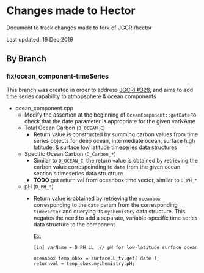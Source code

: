 # Changes made to Hector

Document to track changes made to fork of JGCRI/hector

Last updated: 19 Dec 2019

## By Branch

### fix/ocean_component-timeSeries

This branch was created in order to address [JGCRI #328](https://github.com/JGCRI/hector/issues/328), and aims to add time series capability to atmopsphere & ocean components

  * ocean_component.cpp
    * Modify the assertion at the beginning of `OceanComponent::getData` to check that the date parameter is appropriate for the given varNAme
    * Total Ocean Carbon (`D_OCEAN_C`)
      * Return value is constructed by summing carbon values from time series objects for deep ocean, intermediate ocean, surface high latitude, & surface low latitude timeseries data structures
    * Specific Ocean Carbon (`D_Carbon_*`)
      * Similar to `D_OCEAN_C`, the return value is obtained by retrieving the carbon value correspoinding to `date` from the given ocean section's timeseries data structrure
      * **TODO** get return val from oceanbox time vector, similar to `D_PH_*`
    * pH (`D_PH_*`)
        * Return value is obtained by retrieving the `oceanbox` corresponding to the `date` param from the corresponding `timevector` and querying its `mychemistry` data structure. This negates the need to add a separate, variable-specific time series data structure to the component
        
          Ex: 
          ```
          [in] varName = D_PH_LL  // pH for low-latitude surface ocean
        
          oceanbox temp_obox = surfaceLL_tv.get( date );
          returnval = temp_obox.mychemistry.pH;
          ```
          
